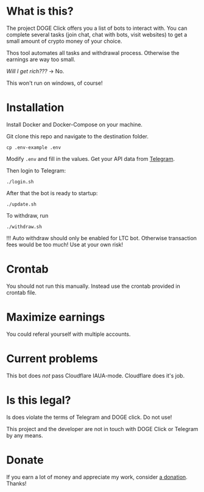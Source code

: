 # What is this?

The project DOGE Click offers you a list of bots to interact with. You can complete several tasks (join chat, chat with bots, visit websites) to get a small amount of crypto money of your choice.

Thos tool automates all tasks and withdrawal process. Otherwise the earnings are way too small.

_Will I get rich???_
→ No.

This won't run on windows, of course!

# Installation

Install Docker and Docker-Compose on your machine.

Git clone this repo and navigate to the destination folder.

```
cp .env-example .env
```

Modify `.env` and fill in the values.
Get your API data from [Telegram](https://my.telegram.org/auth).

Then login to Telegram:

```
./login.sh
```

After that the bot is ready to startup:

```
./update.sh
```

To withdraw, run

```
./withdraw.sh
```

!!! Auto withdraw should only be enabled for LTC bot. Otherwise transaction fees would be too much! Use at your own risk!

# Crontab

You should not run this manually. Instead use the crontab provided in crontab file.

# Maximize earnings

You could referal yourself with multiple accounts.

# Current problems

This bot does *not* pass Cloudflare IAUA-mode. Cloudflare does it's job.

# Is this legal?

Is does violate the terms of Telegram and DOGE click. Do not use!

This project and the developer are not in touch with DOGE Click or Telegram by any means.

# Donate

If you earn a lot of money and appreciate my work, consider [a donation](https://blog.kill0rz.com/spenden/). Thanks!